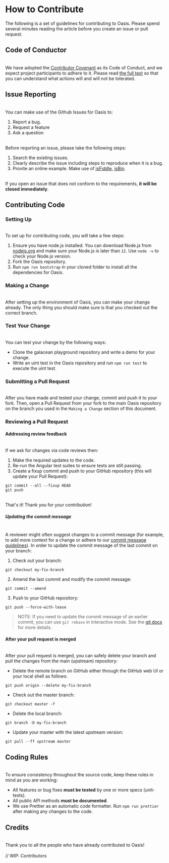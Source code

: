 # How to Contribute

The following is a set of guidelines for contributing to Oasis. Please spend several minutes reading the article before you create an issue or pull request.<br />

## Code of Conductor

<br />We have adopted the [Contributor Covenant](https://www.contributor-covenant.org/) as its Code of Conduct, and we expect project participants to adhere to it. Please read [the full text](./CODE_OF_CONDUCTOR.md) so that you can understand what actions will and will not be tolerated.<br />

## Issue Reporting

<br />You can make use of the Github Issues for Oasis to:<br />

1. Report a bug.
1. Request a feature
1. Ask a question


<br />Before reqorting an issue, please take the following steps:<br />

1. Search the existing issues.
1. Clearly describe the issue including steps to reproduce when it is a bug.
1. Provite an online example. Make use of [jsFiddle](http://jsfiddle.net/), [jsBin](http://jsbin.com/).


<br />If you open an issue that does not conform to the requirements, **it will be closed immediately**.<br />

## Contributing Code


### Setting Up

<br />To set up for contributing code, you will take a few steps:<br />

1. Ensure you have node.js installed. You can download Node.js from [nodejs.org](https://nodejs.org/en/) and make sure your Node.js is later than `12`. Use `node -v` to check your Node.js version.
1. Fork the Oasis repository.
1. Run `npm run bootstrap` in your cloned folder to install all the dependencies for Oasis.



### Making a Change

<br />After setting up the environment of Oasis, you can make your change already. The only thing you should make sure is that you checked out the correct branch.<br />

### Test Your Change

<br />You can test your change by the following ways:<br />

- Clone the galacean playground repository and write a demo for your change.
- Write an uint test in the Oasis repository and run `npm run test` to execute the uint test.



### Submitting a Pull Request

<br />After you have made and tested your change, commit and push it to your fork. Then, open a Pull Request from your fork to the main Oasis repository on the branch you used in the `Making a Change` section of this document.<br />

### Reviewing a Pull Request


#### Addressing review feedback

<br />If we ask for changes via code reviews then:<br />

1. Make the required updates to the code.
1. Re-run the Angular test suites to ensure tests are still passing.
1. Create a fixup commit and push to your GitHub repository (this will update your Pull Request):

```
git commit --all --fixup HEAD
git push
```

<br />That's it! Thank you for your contribution!<br />

##### Updating the commit message

<br />A reviewer might often suggest changes to a commit message (for example, to add more context for a change or adhere to our [commit message guidelines](./COMMIT_MESSAGE_CONVENTION.md)). In order to update the commit message of the last commit on your branch:<br />

1. Check out your branch:

```
git checkout my-fix-branch
```

2. Amend the last commit and modify the commit message:

```
git commit --amend
```

3. Push to your GitHub repository:

```
git push --force-with-lease
```


> NOTE:
> If you need to update the commit message of an earlier commit, you can use `git rebase` in interactive mode. See the [git docs](https://git-scm.com/docs/git-rebase#_interactive_mode) for more details.



#### After your pull request is merged

<br />After your pull request is merged, you can safely delete your branch and pull the changes from the main (upstream) repository:<br />

- Delete the remote branch on GitHub either through the GitHub web UI or your local shell as follows:

```
git push origin --delete my-fix-branch
```

- Check out the master branch:

```
git checkout master -f
```

- Delete the local branch:

```
git branch -D my-fix-branch
```

- Update your master with the latest upstream version:

```
git pull --ff upstream master
```


## Coding Rules

<br />To ensure consistency throughout the source code, keep these rules in mind as you are working:<br />

- All features or bug fixes **must be tested** by one or more specs (unit-tests).
- All public API methods **must be documented**.
- We use Prettier as an automatic code formatter. Run `npm run prettier` after making any changes to the code.



## Credits

<br />Thank you to all the people who have already contributed to Oasis!<br />
<br />// WIP: Contributors